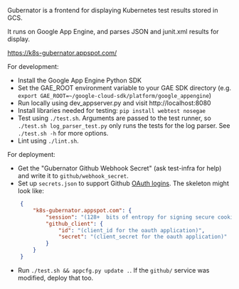 Gubernator is a frontend for displaying Kubernetes test results stored in GCS.

It runs on Google App Engine, and parses JSON and junit.xml results for display.

https://k8s-gubernator.appspot.com/

For development:

- Install the Google App Engine Python SDK
- Set the GAE_ROOT environment variable to your GAE SDK directory (e.g.
  `export GAE_ROOT=~/google-cloud-sdk/platform/google_appengine`)
- Run locally using dev_appserver.py and visit http://localhost:8080
- Install libraries needed for testing: `pip install webtest nosegae`
- Test using `./test.sh`. Arguments are passed to the test runner, so `./test.sh log_parser_test.py`
  only runs the tests for the log parser. See `./test.sh -h` for more options.
- Lint using `./lint.sh`.

For deployment:

- Get the "Gubernator Github Webhook Secret" (ask test-infra for help) and write
  it to `github/webhook_secret`.
- Set up `secrets.json` to support Github [OAuth logins](https://github.com/settings/applications).
  The skeleton might look like:

```json
    {
        "k8s-gubernator.appspot.com": {
            "session": "(128+  bits of entropy for signing secure cookies)",
            "github_client": {
                "id": "(client_id for the oauth application)",
                "secret": "(client_secret for the oauth application)"
            }
        }
    }
```

- Run `./test.sh && appcfg.py update .`. If the `github/` service was modified,
  deploy that too.
